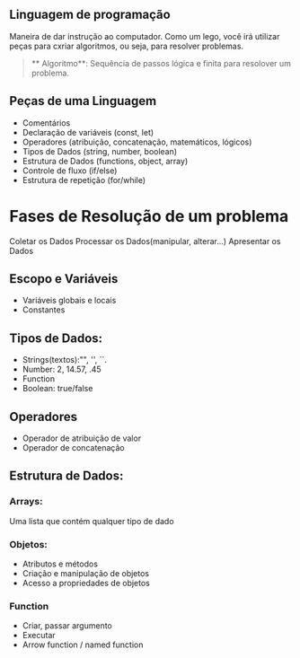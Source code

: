 ## Linguagem de programação

Maneira de dar instrução ao computador.
Como um lego, você irá utilizar peças para cxriar algoritmos, ou seja, para resolver problemas.

> ** Algoritmo**: Sequência de passos lógica e finita para resolover um problema. 

## Peças de uma Linguagem

- Comentários
- Declaração de variáveis (const, let)
- Operadores (atribuição, concatenação, matemáticos, lógicos)
- Tipos de Dados (string, number, boolean)
- Estrutura de Dados (functions, object, array)
- Controle de fluxo (if/else)
- Estrutura de repetição (for/while)

#  Fases de Resolução de um problema

Coletar os Dados
Processar os Dados(manipular, alterar...)
Apresentar os Dados

## Escopo e Variáveis

- Variáveis globais e locais
- Constantes

## Tipos de Dados:

- Strings(textos):"", '', ``.
- Number: 2, 14.57, .45
- Function
- Boolean: true/false

## Operadores

- Operador de atribuição de valor
- Operador de concatenação

## Estrutura de Dados:

### Arrays: 

Uma lista que contém qualquer tipo de dado


### Objetos:

- Atributos e métodos
- Criação e manipulação de objetos
- Acesso a propriedades de objetos

### Function

- Criar, passar argumento
- Executar
- Arrow function / named function
